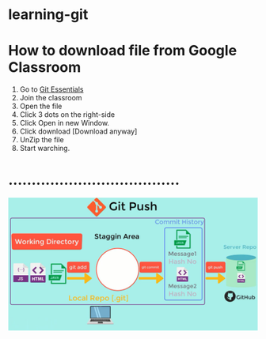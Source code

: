 # learning-git
# How to download file from Google Classroom
1. Go to [Git Essentials](https://classroom.google.com/u/0/c/MzgwMTAxOTUzNjUw)
2. Join the classroom
3. Open the file 
4. Click 3 dots on the right-side
5. Click Open in new Window.
6. Click download [Download anyway]
7. UnZip the file
8. Start warching.
#  .....................................

![](https://github.com/abdamah/learning-git/blob/master/gitworkflow3.jpg)
